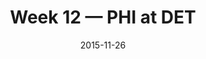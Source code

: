 ---
layout: game
title: Week 12 — PHI at DET
season: 2015
game_id: 2015_12_PHI_DET
week: 12
date: 2015-11-26
home_team: DET
away_team: PHI
final_home: 45
final_away: 14
pbp_url: /assets/data/pbp/2015/2015_12_PHI_DET.csv.gz
---
